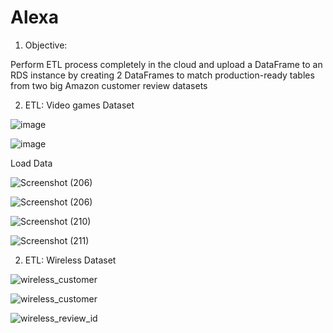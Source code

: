 # Alexa

1. Objective:

Perform ETL process completely in the cloud and upload a DataFrame to an RDS instance by creating 2 DataFrames to match production-ready tables from two big Amazon customer review datasets

2. ETL: Video games Dataset


![image](https://user-images.githubusercontent.com/100891182/186228360-937e1258-bd8d-4bf1-997e-8c282f07d7d6.png)


![image](https://user-images.githubusercontent.com/100891182/186228441-1bc14c55-76bc-4ef9-b59f-29995e67ba28.png)


Load Data

![Screenshot (206)](https://user-images.githubusercontent.com/100891182/186228556-3ac20730-19bd-4658-bba9-6341dbbee68c.png)



![Screenshot (206)](https://user-images.githubusercontent.com/100891182/186228583-bce357da-182c-460c-828c-c321891d8815.png)


![Screenshot (210)](https://user-images.githubusercontent.com/100891182/186228625-c3d7c3ec-556d-4a61-a247-c0f2067600de.png)


![Screenshot (211)](https://user-images.githubusercontent.com/100891182/186228637-ca2550dd-1800-4055-b572-a7697f33638d.png)


2. ETL: Wireless Dataset

![wireless_customer](https://user-images.githubusercontent.com/100891182/186231384-df8d880e-feab-4c5c-b1f0-7b729f1d97a7.png)


![wireless_customer](https://user-images.githubusercontent.com/100891182/186231401-b2cbfb05-ac4a-4464-ae13-42fc1fd2b4df.png)


![wireless_review_id](https://user-images.githubusercontent.com/100891182/186231415-0382997b-b01a-4d96-8a95-61d8a941d51a.png)



